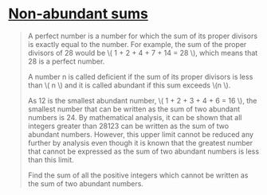 # [Non-abundant sums](https://projecteuler.net/problem=23)

> A perfect number is a number for which the sum of its proper divisors is 
> exactly equal to the number. For example, the sum of the proper divisors 
> of 28 would be \\( 1 + 2 + 4 + 7 + 14 = 28 \\), which means that 28 is a 
> perfect number.
>
> A number n is called deficient if the sum of its proper divisors is less 
> than \\( n \\) and it is called abundant if this sum exceeds \\(n \\).
>
> As 12 is the smallest abundant number, \\( 1 + 2 + 3 + 4 + 6 = 16 \\), the 
> smallest number that can be written as the sum of two abundant numbers is 24.
> By mathematical analysis, it can be shown that all integers greater than 
> 28123 can be written as the sum of two abundant numbers. However, this 
> upper limit cannot be reduced any further by analysis even though it is 
> known that the greatest number that cannot be expressed as the sum of two 
> abundant numbers is less than this limit.
>
> Find the sum of all the positive integers which cannot be written as the 
> sum of two abundant numbers.
